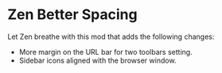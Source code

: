 
# Zen Better Spacing

Let Zen breathe with this mod that adds the following changes:

- More margin on the URL bar for two toolbars setting.
- Sidebar icons aligned with the browser window.

